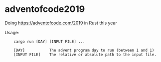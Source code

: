 # adventofcode2019
Doing https://adventofcode.com/2019 in Rust this year

Usage:

        cargo run [DAY] [INPUT FILE] ...

        [DAY]           The advent program day to run (between 1 and 1)
        [INPUT FILE]    The relative or absolute path to the input file.